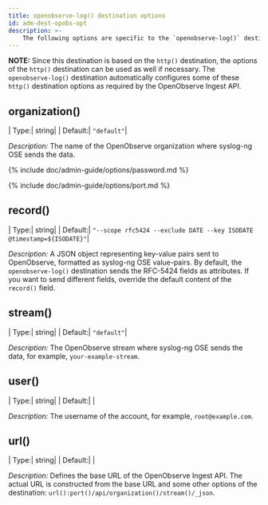 ```yaml
---
title: openobserve-log() destination options 
id: adm-dest-opobs-opt
description: >-
    The following options are specific to the `openobserve-log()` destination. 
---
```


**NOTE:** Since this destination is based on the `http()` destination, the options of the `http()` destination can be used as well if necessary. The `openobserve-log()` destination automatically configures some of these `http()` destination options as required by the OpenObserve Ingest API.

## organization()

|  Type:|      string|
|  Default:|   `"default"`|

*Description:* The name of the OpenObserve organization where syslog-ng OSE sends the data.

{% include doc/admin-guide/options/password.md %}

{% include doc/admin-guide/options/port.md %}

## record()

|  Type:|      string|
|  Default:|   `"--scope rfc5424 --exclude DATE --key ISODATE @timestamp=${ISODATE}"`|

*Description:* A JSON object representing key-value pairs sent to OpenObserve, formatted as syslog-ng OSE value-pairs. By default, the `openobserve-log()` destination sends the RFC-5424 fields as attributes. If you want to send different fields, override the default content of the `record()` field.

## stream()

|  Type:|      string|
|  Default:|   `"default"`|

*Description:* The OpenObserve stream where syslog-ng OSE sends the data, for example, `your-example-stream`.

## user()

|  Type:|      string|
|  Default:|   |

*Description:* The username of the account, for example, `root@example.com`.

## url()

|  Type:|      string|
|  Default:|   |

*Description:* Defines the base URL of the OpenObserve Ingest API. The actual URL is constructed from the base URL and some other options of the destination: `url():port()/api/organization()/stream()/_json`.